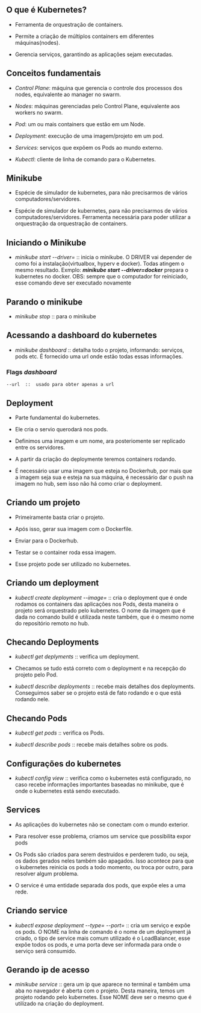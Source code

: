 ## O que é Kubernetes?

   - Ferramenta de orquestração de containers.

   - Permite a criação de múltiplos containers em diferentes máquinas(nodes).

   - Gerencia serviços, garantindo as aplicações sejam executadas.


## Conceitos fundamentais

   - *Control Plane*: máquina que gerencia o controle dos processos dos nodes, equivalente ao manager no swarm.
   
   - *Nodes*: máquinas gerenciadas pelo Control Plane, equivalente aos workers no swarm.

   - *Pod*: um ou mais containers que estão em um Node.

   - *Deployment*: execução de uma imagem/projeto em um pod.

   - *Services*: serviços que expõem os Pods ao mundo externo.

   - *Kubectl*: cliente de linha de comando para o Kubernetes.


## Minikube 


   - Espécie de simulador de kubernetes, para não precisarmos de vários computadores/servidores.

   - Espécie de simulador de kubernetes, para não precisarmos de vários computadores/servidores. Ferramenta necessária para poder utilizar a orquestração da orquestração de containers.


## Iniciando o Minikube

   - *minikube start --driver=<DRIVER>*  ::  inicia o minikube. O DRIVER vai depender de como foi a instalação(virtualbox, hyperv e docker). Todas atingem o mesmo resultado. Exmplo: ***minikube start --driver=docker*** prepara o kubernetes no docker. OBS: sempre que o computador for reiniciado, esse comando deve ser executado novamente


## Parando o minikube

   - *minikube stop*  ::  para o minikube


## Acessando a dashboard do kubernetes

   - *minikube dashboard*  ::  detalha todo o projeto, informando: serviços, pods etc. É fornecido uma url onde estão todas essas informações.

   ### Flags *dashboard* 
   ```
   --url  ::  usado para obter apenas a url
   ```


## Deployment

   - Parte fundamental do kubernetes.

   - Ele cria o servio querodará nos pods.

   - Definimos uma imagem e um nome, ara posteriomente ser replicado entre os servidores.

   - A partir da criação do deploymente teremos containers rodando.

   - É necessário usar uma imagem que esteja no Dockerhub, por mais que a imagem seja sua e esteja na sua máquina, é necessário dar o push na imagem no hub, sem isso não há como criar o deployment.


## Criando um projeto

   - Primeiramente basta criar o projeto.

   - Após isso, gerar sua imagem com o Dockerfile.

   - Enviar para o Dockerhub.

   - Testar se o container roda essa imagem.

   - Esse projeto pode ser utilizado no kubernetes.


## Criando um deployment

   - *kubectl create deployment <NOME> --image=<IMAGEM>*  ::  cria o deployment que é onde rodamos os containers das aplicações nos Pods, desta maneira o projeto será orquestrado pelo kubernetes. O nome da imagem que é dada no comando build é utilizada neste também, que é o mesmo nome do repositório remoto no hub.


## Checando Deployments

   - *kubectl get deplyments*  ::  verifica um deployment. 

   - Checamos se tudo está correto com o deployment e na recepção do projeto pelo Pod.

   - *kubectl describe deployments*  ::  recebe mais detalhes dos deployments. Conseguimos saber se o projeto está de fato rodando e o que está rodando nele.


## Checando Pods

   - *kubectl get pods*  ::  verifica os Pods.

   - *kubectl describe pods*  ::  recebe mais detalhes sobre os pods.


## Configurações do kubernetes

   - *kubectl config view*  ::  verifica como o kubernetes está configurado, no caso recebe informações importantes baseadas no minikube, que é onde o kubernetes está sendo executado.


## Services 

   - As aplicações do kubernetes não se conectam com o mundo exterior.

   - Para resolver esse problema, criamos um service que possibilita expor pods

   - Os Pods são criados para serem destruídos e perderem tudo, ou seja, os dados gerados neles também são apagados. Isso acontece para que o kubernetes reinicia os pods a todo momento, ou troca por outro, para resolver algum problema.

   - O service é uma entidade separada dos pods, que expõe eles a uma rede.


## Criando service

   - *kubectl expose deployment <NOME> --type=<TIPO> --port=<PORTA>*  ::  cria um serviço e expõe os pods. O NOME na linha de comando é o nome de um deployment já criado, o tipo de service mais comum utilizado é o LoadBalancer, esse expõe todos os pods, e uma porta deve ser informada para onde o serviço será consumido.


## Gerando ip de acesso

   - *minikube service <NOME>*  ::  gera um ip que aparece no terminal e também uma aba no navegador é aberta com o projeto. Desta maneira, temos um projeto rodando pelo kubernetes. Esse NOME deve ser o mesmo que é utilizado na criação do deployment.


